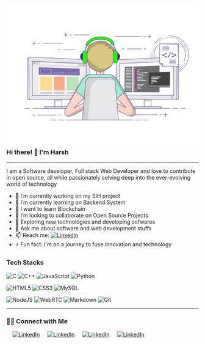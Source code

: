 
<img align="right" alt="GIF" src="https://raw.githubusercontent.com/devSouvik/devSouvik/master/gif3.gif" width="500"/>

### Hi there! 👋 I'm Harsh
---


I am a Software developer, Full stack Web Developer and love to contribute in open source, all while passionately selving deep into the ever-evolving world of technology   
- 🔭 I’m currently working on my SIH project
- 🌱 I’m currently learning on Backend System
- 🌱 I want to learn Blockchain
- 👯 I’m looking to collaborate on Open Source Projects
- 🤔 Exploring new technologies and developing sofwares
- 💬 Ask me about software and web development stuffs
- 📫 Reach me: [<img src="https://cdn-icons-png.flaticon.com/512/174/174857.png" width="24px" alt="LinkedIn">](www.linkedin.com/in/harsh-dev-pathak-60a426257)
- ⚡ Fun fact: I'm on a journey to fuse innovation and technology

### Tech Stacks

![C](https://img.shields.io/badge/c-%2300599C.svg?style=for-the-badge&logo=c&logoColor=white)
![C++](https://img.shields.io/badge/c++-%2300599C.svg?style=for-the-badge&logo=c%2B%2B&logoColor=white)
![JavaScript](https://img.shields.io/badge/javascript-%23323330.svg?style=for-the-badge&logo=javascript&logoColor=%23F7DF1E) 
![Python](https://img.shields.io/badge/python-3670A0?style=for-the-badge&logo=python&logoColor=ffdd54)

![HTML5](https://img.shields.io/badge/html5-%23E34F26.svg?style=for-the-badge&logo=html5&logoColor=white)
![CSS3](https://img.shields.io/badge/css3-%231572B6.svg?style=for-the-badge&logo=css3&logoColor=white)
![MySQL](https://img.shields.io/badge/mysql-%2300f.svg?style=for-the-badge&logo=mysql&logoColor=white)

![NodeJS](https://img.shields.io/badge/node.js-6DA55F?style=for-the-badge&logo=node.js&logoColor=white)
![WebRTC](https://img.shields.io/badge/WebRTC-black?style=for-the-badge&logo=socket.io&badgeColor=010101)
![Markdown](https://img.shields.io/badge/markdown-%23000000.svg?style=for-the-badge&logo=markdown&logoColor=white)
![Git](https://img.shields.io/badge/git-%23F05033.svg?style=for-the-badge&logo=git&logoColor=white)

---

###  🤝🏻 Connect with Me

&nbsp;&nbsp;&nbsp;&nbsp;[<img src="https://cdn-icons-png.flaticon.com/512/174/174857.png" width="24px" alt="LinkedIn">](www.linkedin.com/in/harsh-dev-pathak-60a426257)
&nbsp;&nbsp;&nbsp;&nbsp;[<img src="https://upload.wikimedia.org/wikipedia/commons/thumb/7/7e/Gmail_icon_%282020%29.svg/1280px-Gmail_icon_%282020%29.svg.png" width="24px" alt="LinkedIn">](harshoxfordgkp@gmail.com)
&nbsp;&nbsp;&nbsp;&nbsp;[<img src="https://img.freepik.com/premium-vector/blue-social-media-logo_197792-1759.jpg" width="35px" alt="LinkedIn">](www.linkedin.com/in/harsh-dev-pathak-60a426257)
&nbsp;&nbsp;&nbsp;&nbsp;[<img src="https://encrypted-tbn0.gstatic.com/images?q=tbn:ANd9GcSYudIu70upgNaOlhUaCsFJsh5wgCSR-QoANxfibuVj&s" width="40px" alt="LinkedIn">](www.linkedin.com/in/harsh-dev-pathak-60a426257)


